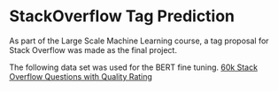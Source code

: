 # StackOverflow Tag Prediction

As part of the Large Scale Machine Learning course, a tag proposal for Stack Overflow was made as the final project. 

The following data set was used for the BERT fine tuning.
[60k Stack Overflow Questions with Quality Rating](https://www.kaggle.com/datasets/imoore/60k-stack-overflow-questions-with-quality-rate/?select=valid.csv)
